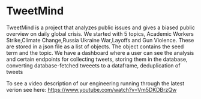 # TweetMind

TweetMind is a project that analyzes public issues and gives a biased public overview on daily global crisis. We started with 5 topics, Academic Workers Strike,Climate Change,Russia Ukraine War,Layoffs and Gun Violence. These are stored in a json file as a list of objects. The object contains the seed term and the topic. We have a dashboard where a user can see the analysis and certain endpoints for collecting tweets, storing them in the database, converting database-fetched tweeets to a dataframe, deduplication of tweets

To see a video description of our engineering running through the latest verion see here:
https://www.youtube.com/watch?v=Vm5DKDBrzQw
